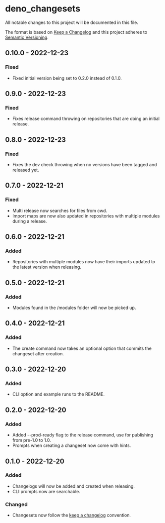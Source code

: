 # deno_changesets

All notable changes to this project will be documented in this file.

The format is based on [Keep a Changelog](http://keepachangelog.com/) and this
project adheres to [Semantic Versioning](http://semver.org/).

## 0.10.0 - 2022-12-23

### Fixed

- Fixed initial version being set to 0.2.0 instead of 0.1.0.

## 0.9.0 - 2022-12-23

### Fixed

- Fixes release command throwing on repositories that are doing an initial
  release.

## 0.8.0 - 2022-12-23

### Fixed

- Fixes the dev check throwing when no versions have been tagged and released
  yet.

## 0.7.0 - 2022-12-21

### Fixed

- Multi release now searches for files from cwd.
- Import maps are now also updated in repositories with multiple modules during
  a release.

## 0.6.0 - 2022-12-21

### Added

- Repositories with multiple modules now have their imports updated to the
  latest version when releasing.

## 0.5.0 - 2022-12-21

### Added

- Modules found in the /modules folder will now be picked up.

## 0.4.0 - 2022-12-21

### Added

- The create command now takes an optional option that commits the changeset
  after creation.

## 0.3.0 - 2022-12-20

### Added

- CLI option and example runs to the README.

## 0.2.0 - 2022-12-20

### Added

- Added --prod-ready flag to the release command, use for publishing from
  pre-1.0 to 1.0.
- Prompts when creating a changeset now come with hints.

## 0.1.0 - 2022-12-20

### Added

- Changelogs will now be added and created when releasing.
- CLI prompts now are searchable.

### Changed

- Changesets now follow the [keep a changelog](https://keepachangelog.com)
  convention.
